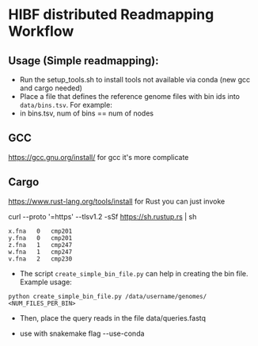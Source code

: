 # HIBF distributed Readmapping Workflow

## Usage (Simple readmapping):

- Run the setup_tools.sh to install tools not available via conda (new gcc and cargo needed)
- Place a file that defines the reference genome files with bin ids into `data/bins.tsv`. For example:
- in bins.tsv, num of bins == num of nodes

## GCC
https://gcc.gnu.org/install/
for gcc it's more complicate

## Cargo
https://www.rust-lang.org/tools/install
for Rust you can just invoke 

curl --proto '=https' --tlsv1.2 -sSf https://sh.rustup.rs | sh


```
x.fna	0   cmp201
y.fna	0   cmp201
z.fna	1   cmp247
w.fna	1   cmp247
v.fna	2   cmp230
```
- The script `create_simple_bin_file.py` can help in creating the bin file. Example usage:

```
python create_simple_bin_file.py /data/username/genomes/ <NUM_FILES_PER_BIN>
```

- Then, place the query reads in the file data/queries.fastq

- use with snakemake flag --use-conda
